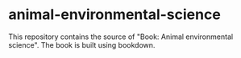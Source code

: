 # animal-environmental-science

This repository contains the source of "Book: Animal environmental science". The book is built using bookdown.
